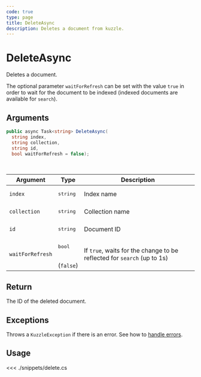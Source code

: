 ```yaml
---
code: true
type: page
title: DeleteAsync
description: Deletes a document from kuzzle.
---
```


# DeleteAsync

Deletes a document.

The optional parameter `waitForRefresh` can be set with the value `true` in order to wait for the document to be indexed (indexed documents are available for `search`).

## Arguments

```csharp
public async Task<string> DeleteAsync(
  string index, 
  string collection, 
  string id, 
  bool waitForRefresh = false);

```

<br/>

| Argument     | Type                                 | Description     |
| ------------ | ------------------------------------ | --------------- |
| `index`      | <pre>string</pre>        | Index name      |
| `collection` | <pre>string</pre>        | Collection name |
| `id`         | <pre>string</pre>        | Document ID     |
| `waitForRefresh`   | <pre>bool</pre><br/>(`false`)       | If `true`, waits for the change to be reflected for `search` (up to 1s)           |

## Return

The ID of the deleted document.

## Exceptions

Throws a `KuzzleException` if there is an error. See how to [handle errors](/sdk/csharp/1/essentials/error-handling).

## Usage

<<< ./snippets/delete.cs
